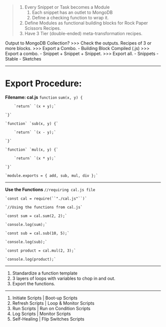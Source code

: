 > 1. Every Snippet or Task becomes a Module
>		1. Each snippet has an outlet to MongoDB
> 		1. Define a checking function to wrap it. 
> 2. Define Modules as functional building blocks for Rock Paper Scissors Recipes. 	
> 3. Have 3 Tier (double-ended) meta-transformation recipes.

Output to MongoDB Collection? >>> Check the outputs.
Recipes of 3 or more blocks. >>> Export a Combo.
	- Building Block Compiled (.js) >>> Export a combo.
		- Snippet + Snippet + Snippet. >>> Export all.
				- Snippets
					- Stable
					- Sketches

----
# Export Procedure:

**Filename: cal.js**
	`function` `sum(x, y) {`
	
	    `return` `(x + y);`
	
	`}`
	
	`function` `sub(x, y) {`
	
	    `return` `(x - y);`
	
	`}`
	
	`function` `mul(x, y) {`
	
	    `return` `(x * y);`
	
	`}`
	
	`module.exports = { add, sub, mul, div };`

----

**Use the Functions**
	`//requiring cal.js file`
	
	`const cal = require(``"./cal.js"``)`  
	
	`//Using the functions from cal.js` 
	
	`const sum = cal.sum(2, 2);`
	
	`console.log(sum);` 
	
	`const sub = cal.sub(10, 5);`
	
	`console.log(sub);` 
	
	`const product = cal.mul(2, 3);`
	
	`console.log(product);`


-----

1. Standardize a function template
2. 3 layers of loops with variables to chop in and out.
3. Export the functions.
----
1. Initiate Scripts | Boot-up Scripts
2. Refresh Scripts | Loop & Monitor Scripts
3. Run Scripts | Run on Condition Scripts
4. Log Scripts | Monitor Scripts
5. Self-Healing | Flip Switches Scripts

